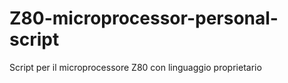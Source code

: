 # Z80-microprocessor-personal-script
Script per il microprocessore Z80 con linguaggio proprietario 
